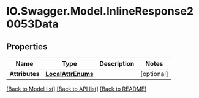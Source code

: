 # IO.Swagger.Model.InlineResponse20053Data
## Properties

Name | Type | Description | Notes
------------ | ------------- | ------------- | -------------
**Attributes** | [**LocalAttrEnums**](LocalAttrEnums.md) |  | [optional] 

[[Back to Model list]](../README.md#documentation-for-models) [[Back to API list]](../README.md#documentation-for-api-endpoints) [[Back to README]](../README.md)

